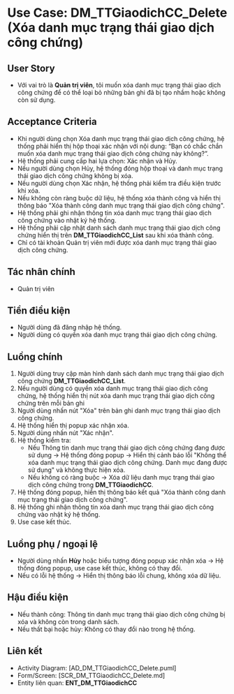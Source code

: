 # Use Case: DM_TTGiaodichCC_Delete (Xóa danh mục trạng thái giao dịch công chứng)

## User Story
- Với vai trò là **Quản trị viên**, tôi muốn xóa danh mục trạng thái giao dịch công chứng để có thể loại bỏ những bản ghi đã bị tạo nhầm hoặc không còn sử dụng.

## Acceptance Criteria
- Khi người dùng chọn Xóa danh mục trạng thái giao dịch công chứng, hệ thống phải hiển thị hộp thoại xác nhận với nội dung: “Bạn có chắc chắn muốn xóa danh mục trạng thái giao dịch công chứng này không?”.
- Hệ thống phải cung cấp hai lựa chọn: Xác nhận và Hủy.
- Nếu người dùng chọn Hủy, hệ thống đóng hộp thoại và danh mục trạng thái giao dịch công chứng không bị xóa.
- Nếu người dùng chọn Xác nhận, hệ thống phải kiểm tra điều kiện trước khi xóa.
- Nếu không còn ràng buộc dữ liệu, hệ thống xóa thành công và hiển thị thông báo "Xóa thành công danh mục trạng thái giao dịch công chứng".
- Hệ thống phải ghi nhận thông tin xóa danh mục trạng thái giao dịch công chứng vào nhật ký hệ thống. 
- Hệ thống phải cập nhật danh sách danh mục trạng thái giao dịch công chứng hiển thị trên **DM_TTGiaodichCC_List** sau khi xóa thành công.
- Chỉ có tài khoản Quản trị viên mới được xóa danh mục trạng thái giao dịch công chứng.

## Tác nhân chính
- Quản trị viên

## Tiền điều kiện
- Người dùng đã đăng nhập hệ thống.
- Người dùng có quyền xóa danh mục trạng thái giao dịch công chứng.

## Luồng chính
1. Người dùng truy cập màn hình danh sách danh mục trạng thái giao dịch công chứng **DM_TTGiaodichCC_List**.  
2. Nếu người dùng có quyền xóa danh mục trạng thái giao dịch công chứng, hệ thống hiển thị nút xóa danh mục trạng thái giao dịch công chứng trên mỗi bản ghi
3. Người dùng nhấn nút "Xóa" trên bản ghi danh mục trạng thái giao dịch công chứng.  
4. Hệ thống hiển thị popup xác nhận xóa.  
5. Người dùng nhấn nút "Xác nhận".  
6. Hệ thống kiểm tra:  
   - Nếu Thông tin danh mục trạng thái giao dịch công chứng đang được sử dụng → Hệ thống đóng popup → Hiển thị cảnh báo lỗi "Không thể xóa danh mục trạng thái giao dịch công chứng. Danh mục đang được sử dụng" và không thực hiện xóa.  
   - Nếu không có ràng buộc → Xóa dữ liệu danh mục trạng thái giao dịch công chứng trong **DM_TTGiaodichCC**.  
7. Hệ thống đóng popup, hiển thị thông báo kết quả "Xóa thành công danh mục trạng thái giao dịch công chứng".
8. Hệ thống ghi nhận thông tin xóa danh mục trạng thái giao dịch công chứng vào nhật ký hệ thống.
9. Use case kết thúc. 

## Luồng phụ / ngoại lệ
- Người dùng nhấn **Hủy** hoặc biểu tượng đóng popup xác nhận xóa → Hệ thống đóng popup, use case kết thúc, không có thay đổi.  
- Nếu có lỗi hệ thống → Hiển thị thông báo lỗi chung, không xóa dữ liệu.  

## Hậu điều kiện
- Nếu thành công: Thông tin danh mục trạng thái giao dịch công chứng bị xóa và không còn trong danh sách.  
- Nếu thất bại hoặc hủy: Không có thay đổi nào trong hệ thống.

## Liên kết
- Activity Diagram: [AD_DM_TTGiaodichCC_Delete.puml]
- Form/Screen: [SCR_DM_TTGiaodichCC_Delete.md]
- Entity liên quan: **ENT_DM_TTGiaodichCC**
